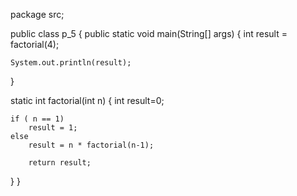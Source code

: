package src;

public class p_5 {
public static void main(String[] args) {
	int result = factorial(4);
	
	System.out.println(result);
}

static int factorial(int n) {
	int result=0;
			
	if ( n == 1)
		result = 1;
	else
		result = n * factorial(n-1);
		
		return result;
}
}
